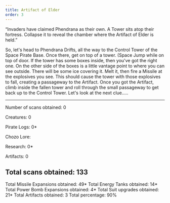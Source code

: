 ```yaml
---
title: Artifact of Elder
order: 3
---
```




“Invaders have claimed Phendrana as their own.
A Tower sits atop their fortress. Collapse it to
reveal the chamber where the Artifact of Elder
is held.”

So, let's head to Phendrana Drifts, all the way to the Control Tower of the
Space Pirate Base. Once there, get on top of a tower. (Space Jump while on top
of door. If the tower has some boxes inside, then you've got the right one. On
the other side of the boxes is a little vantage point to where you can see
outside. There will be some ice covering it. Melt it, then fire a Missile at
the explosives you see. This should cause the tower with those explosives to
fall, creating a passageway to the Artifact. Once you got the Artifact, climb
inside the fallen tower and roll through the small passageway to get back up to
the Control Tower. Let's look at the next clue.....

-------------------------
Number of scans obtained: 0

Creatures: 0

Pirate Logs: 0*

Chozo Lore:

Research: 0*

Artifacts: 0

Total scans obtained: 133
-------------------------

Total Missile Expansions obtained: 49*
Total Energy Tanks obtained: 14*
Total Power Bomb Expansions obtained: 4*
Total Suit upgrades obtained: 21*
Total Artifacts obtained: 3
Total percentage: 90%


